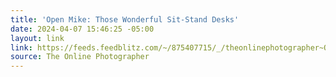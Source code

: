 ```yaml
---
title: 'Open Mike: Those Wonderful Sit-Stand Desks'
date: 2024-04-07 15:46:25 -05:00
layout: link
link: https://feeds.feedblitz.com/~/875407715/_/theonlinephotographer~Open-Mike-Those-Wonderful-SitStand-Desks.html
source: The Online Photographer
---
```


